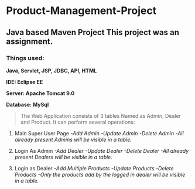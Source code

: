 # Product-Management-Project
## Java based Maven Project This project was an assignment.

### Things used: 

**Java, Servlet, JSP, JDBC, API, HTML**

**IDE: Eclipse EE**

**Server: Apache Tomcat 9.0**

**Database: MySql**

>The Web Application consists of 3 tables Named as Admin, Dealer and Product.
>It can perform several operations: 

1. Main Super User Page
  *-Add Admin*
  *-Update Admin*
  *-Delete Admin*
  *-All already present Admins will be visible in a table.*
  
2. Login As Admin
  *-Add Dealer*
  *-Update Dealer*
  *-Delete Dealer*
  *-All already present Dealers will be visible in a table.*
  
3. Login as Dealer
  *-Add Multiple Products*
  *-Update Products*
  *-Delete Products*
  *-Only the products add by the logged in dealer will be visible in a table.*
